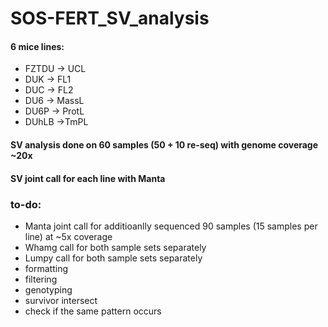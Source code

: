 # SOS-FERT_SV_analysis


#### 6 mice lines: 

* FZTDU -> UCL
* DUK -> FL1
* DUC -> FL2
* DU6 -> MassL
* DU6P -> ProtL
* DUhLB ->TmPL

#### SV analysis done on 60 samples (50 + 10 re-seq) with genome coverage ~20x
#### SV joint call for each line with Manta

### to-do:
  - Manta joint call for additioanlly sequenced 90 samples (15 samples per line) at ~5x coverage 
  - Whamg call for both sample sets separately
  - Lumpy call for both sample sets separately
  - formatting
  - filtering
  - genotyping
  - survivor intersect
  - check if the same pattern occurs
